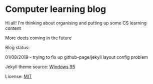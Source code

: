 # Computer learning blog

Hi all! I'm thinking about organising and putting up some CS learning content

More deets coming in the future

Blog status: 

01/08/2019 - trying to fix up github-page/jekyll layout config problem


Jekyll theme source: [Windows 95](https://h01000110.github.io/20170917/windows-95)

License: [MIT](https://github.com/h01000110/windows-95/blob/master/LICENSE)

